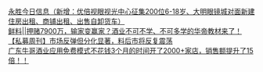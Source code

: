   
[永胜今日信息（新增：优倍视眼视光中心征集200位6-18岁、大明眼镜城对面新建住房出租、商铺出租、出售自卸货车）](http://www.dianyue.me/archives/994/jhhg48p5d7pehlbs/)  
[鲜料||押赌7900万，输家变赢家？酒业不可不学、不可多学的华帝教材来了！](http://www.dianyue.me/archives/208/b43t0uhz5khutmmg/)  
[【私募周刊】市场反弹但分化显著，料后市将反复震荡](http://www.dianyue.me/archives/263/6tuq211nr4ho38dj/)  
[广东牛哥酒业应用免费模式不花钱3个月的时间开了2000+家店，销售额提升了15倍！！](http://www.dianyue.me/archives/071/uqfmf2hu3gy42dla/)